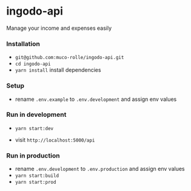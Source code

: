 # ingodo-api

Manage your income and expenses easily

### Installation

-   `git@github.com:muco-rolle/ingodo-api.git`
-   `cd ingodo-api`
-   `yarn install` install dependencies

### Setup

-   rename `.env.example` to `.env.development` and assign env values

### Run in development

-   `yarn start:dev`

*   visit `http://localhost:5000/api`

### Run in production

-   rename `.env.development` to `.env.production` and assign env values
-   `yarn start:build`
-   `yarn start:prod`

